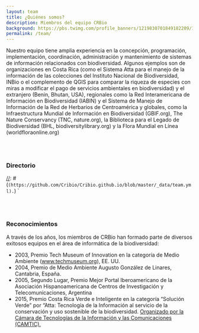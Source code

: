 ```yaml
---
layout: team
title: ¿Quiénes somos?
description: Miembros del equipo CRBio
background: https://pbs.twimg.com/profile_banners/1219830701849182209/1579667305/1500x500
permalink: /team/
---
```


Nuestro equipo tiene amplia experiencia en la concepción, programación, implementación, coordinación, administración y mantenimiento de sistemas de información relacionados con biodiversidad.  Algunos ejemplos son de organizaciones en Costa Rica (como el Sistema Atta para el manejo de la información de las colecciones del Instituto Nacional de Biodiversidad, INBio o el complemento de QGIS para comparar la riqueza de especies con miras a modificar el pago de servicios ambientales en biodiversidad) y el extranjero (Benin, Bhutan, USA), regionales como la Red Interamericana de Información en Biodiversidad (IABIN) y el Sistema de Manejo de Información de la Red de Herbarios de Centroamérica y globales, como la Infraestructura Mundial de Información en Biodiversidad (GBIF.org), The Nature Conservancy (TNC, nature.org), la Biblioteca para el Legado de Biodiversidad (BHL, biodiversitylibrary.org) y la Flora Mundial en Línea (worldfloraonline.org)  

&nbsp;  
&nbsp;  
### Directorio

[//]: # (On this page you can list team members by defining them in [`_data/team.yml`])
[//]: # (`(https://github.com/Cribio/Cribio.github.io/blob/master/_data/team.yml).`)
`

&nbsp;  
&nbsp;  

### Reconocimientos
A través de los años, los miembros de CRBio han formado parte de diversos exitosos equipos en el área de informática de la biodiversidad:

- 2003, Premio Tech Museum of Innovation en la categoría de Medio Ambiente (www.techmuseum.org), EE. UU.
- 2004, Premio de Medio Ambiente Augusto González de Linares, Cantabria, España.
- 2005, Segundo Lugar, Premio Mejor Portal Iberoamericano de la Asociación Hispanoamericana de Centros de Investigación y Telecomunicaciones, Argentina
- 2015, Premio Costa Rica Verde e Inteligente en la categoría “Solución Verde” por “Atta: Tecnología de la Información al servicio de la conservación y uso sostenible de la biodiversidad. [Organizado por la Cámara de Tecnologías de la Información y las Comunicaciones (CAMTIC).](https://www.camtic.org/uncategorized/camtic-premio-a-lo-mejor-del-sector-de-tecnologias-digitales-del-pais/)
